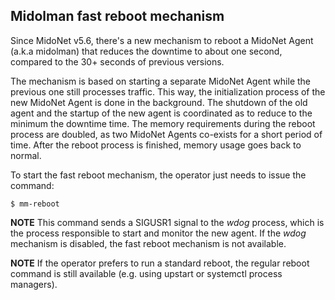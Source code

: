 ## Midolman fast reboot mechanism

Since MidoNet v5.6, there's a new mechanism to reboot a MidoNet Agent
(a.k.a midolman) that reduces the downtime to about one second, compared
to the 30+ seconds of previous versions.

The mechanism is based on starting a separate MidoNet Agent while the previous
one still processes traffic. This way, the initialization process of the
new MidoNet Agent is done in the background. The shutdown of the old agent and
the startup of the new agent is coordinated as to reduce to the minimum the
downtime time. The memory requirements during the reboot process are doubled,
as two MidoNet Agents co-exists for a short period of time. After the reboot
process is finished, memory usage goes back to normal.

To start the fast reboot mechanism, the operator just needs to issue
the command:

    $ mm-reboot

**NOTE** This command sends a SIGUSR1 signal to the *wdog* process, which is
the process responsible to start and monitor the new agent. If the *wdog*
mechanism is disabled, the fast reboot mechanism is not available.

**NOTE** If the operator prefers to run a standard reboot, the regular reboot
command is still available (e.g. using upstart or systemctl process managers).

